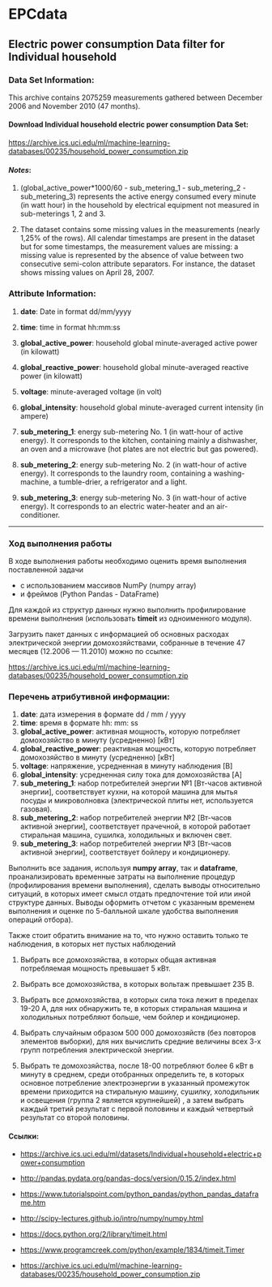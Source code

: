 # EPCdata

## 	Electric power consumption Data filter for Individual household





### Data Set Information:
This archive contains 2075259 measurements gathered between December 2006 and November 2010 (47 months).  



#### Download Individual household electric power consumption Data Set: 

https://archive.ics.uci.edu/ml/machine-learning-databases/00235/household_power_consumption.zip



#### *Notes*:  

1) (global_active_power*1000/60 - sub_metering_1 - sub_metering_2 - sub_metering_3) represents the active energy consumed every minute (in watt hour) in the household by electrical equipment not measured in sub-meterings 1, 2 and 3.  

2) The dataset contains some missing values in the measurements (nearly 1,25% of the rows). All calendar timestamps are present in the dataset but for some timestamps, the measurement values are missing: a missing value is represented by the absence of value between two consecutive semi-colon attribute separators. For instance, the dataset shows missing values on April 28, 2007.

### Attribute Information:
1) **date**: Date in format dd/mm/yyyy

2) **time**: time in format hh:mm:ss  

3) **global_active_power**: household global minute-averaged active power (in kilowatt)  

4) **global_reactive_power**: household global minute-averaged reactive power (in kilowatt)  

5) **voltage**: minute-averaged voltage (in volt)  

6) **global_intensity**: household global minute-averaged current intensity (in ampere)  

7) **sub_metering_1**: energy sub-metering No. 1 (in watt-hour of active energy). It corresponds to the kitchen, containing mainly a dishwasher, an oven and a microwave (hot plates are not electric but gas powered).  

8) **sub_metering_2**: energy sub-metering No. 2 (in watt-hour of active energy). It corresponds to the laundry room, containing a washing-machine, a tumble-drier, a refrigerator and a light.  

9) **sub_metering_3**: energy sub-metering No. 3 (in watt-hour of active energy). It corresponds to an electric water-heater and an air-conditioner.


----


### Ход выполнения работы
В ходе выполнения работы необходимо оценить время выполнения поставленной задачи 

* с использованием массивов NumPy (numpy array) 
* и фреймов (Python Pandas - DataFrame)

Для каждой из структур данных нужно выполнить профилирование времени выполнения (использовать **timeit** из одноименного модуля).

Загрузить пакет данных с информацией об основных расходах электрической энергии домохозяйствами, собранные в течение 47 месяцев (12.2006 — 11.2010) можно по ссылке:

https://archive.ics.uci.edu/ml/machine-learning-databases/00235/household_power_consumption.zip

### Перечень атрибутивной информации:
1) **date**: дата измерения в формате dd / mm / yyyy
2) **time**: время в формате hh: mm: ss
3) **global_active_power**: активная мощность, которую потребляет домохозяйство в минуту (усредненно) [кВт]
4) **global_reactive_power**: реактивная мощность, которую потребляет домохозяйство в минуту (усредненно) [кВт]
5) **voltage**: напряжение, усредненная в минуту наблюдения [В]
6) **global_intensity**: усредненная силу тока для домохозяйства [A]
7) **sub_metering_1**: набор потребителей энергии №1 [Вт-часов активной энергии], соответствует кухни, на которой машина для мытья посуды и микроволновка (электрической плиты нет, используется газовая).
8) **sub_metering_2**: набор потребителей энергии №2 [Вт-часов активной энергии], соответствует прачечной, в которой работает стиральная машина, сушилка, холодильных и включен свет.
9) **sub_metering_3**: набор потребителей энергии №3 [Вт-часов активной энергии], соответствует бойлеру и кондиционеру.



Выполнить все задания, используя   **numpy array**, так и **dataframe**, проанализировать временные затраты на выполнение процедур (профилирования времени выполнения), сделать выводы относительно ситуаций, в которых имеет смысл отдать предпочтение той или иной структуре данных. Выводы оформить отчетом с указанным временем выполнения и оценке по 5-балльной шкале удобства выполнения операций отбора).

Также стоит обратить внимание на то, что нужно оставить только те наблюдения, в которых нет пустых наблюдений

 1)	Выбрать все домохозяйства, в которых общая активная потребляемая мощность превышает 5 кВт.

 2) Выбрать все домохозяйства, в которых вольтаж превышает 235 В. 

 3)	Выбрать все домохозяйства, в которых сила тока лежит в пределах 19-20 А, для них обнаружить те, в которых стиральная машина и холодильных потребляют больше, чем бойлер и кондиционер.

 4)	Выбрать случайным образом 500 000 домохозяйств (без повторов элементов выборки), для них вычислить средние величины всех 3-х групп потребления электрической энергии.

 5)	Выбрать те домохозяйства, после 18-00 потребляют более 6 кВт в минуту в среднем, среди отобранных определить те, в которых основное потребление электроэнергии в указанный промежуток времени приходится на стиральную машину, сушилку, холодильник и освещения (группа 2 является крупнейшей) , а затем выбрать каждый третий результат с первой половины и каждый четвертый результат со второй половины.


#### Ссылки:


* https://archive.ics.uci.edu/ml/datasets/Individual+household+electric+power+consumption

* http://pandas.pydata.org/pandas-docs/version/0.15.2/index.html

* https://www.tutorialspoint.com/python_pandas/python_pandas_dataframe.htm


* http://scipy-lectures.github.io/intro/numpy/numpy.html

* https://docs.python.org/2/library/timeit.html

* https://www.programcreek.com/python/example/1834/timeit.Timer

* https://archive.ics.uci.edu/ml/machine-learning-databases/00235/household_power_consumption.zip



